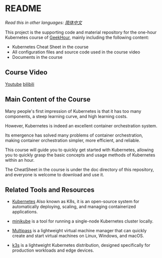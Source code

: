 # README

_Read this in other languages:_
[_简体中文_](README.md)

This project is the supporting code and material repository for the one-hour Kubernetes course of [GeekHour](https://geekhour.net), mainly including the following content:

- Kubernetes Cheat Sheet in the course
- All configuration files and source code used in the course video
- Documents in the course

## Course Video
[Youtube]()
[bilibili]()

## Main Content of the Course

Many people's first impression of Kubernetes is that it has too many components, a steep learning curve, and high learning costs.

However, Kubernetes is indeed an excellent container orchestration system.

Its emergence has solved many problems of container orchestration, making container orchestration simpler, more efficient, and reliable.

This course will guide you to quickly get started with Kubernetes, allowing you to quickly grasp the basic concepts and usage methods of Kubernetes within an hour.

The CheatSheet in the course is under the doc directory of this repository, and everyone is welcome to download and use it.

## Related Tools and Resources


* [Kubernetes](https://kubernetes.io/) Also known as K8s, it is an open-source system for automatically deploying, scaling, and managing containerized applications.

* [minikube](https://minikube.sigs.k8s.io/) is a tool for running a single-node Kubernetes cluster locally.

* [Multipass](https://multipass.run/) is a lightweight virtual machine manager that can quickly create and start virtual machines on Linux, Windows, and macOS.

* [k3s](https://k3s.io/) is a lightweight Kubernetes distribution, designed specifically for production workloads and edge devices.

